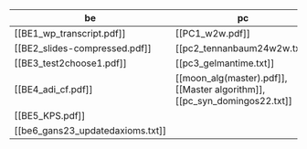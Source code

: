 
| be                               | pc                                                                        |
| -------------------------------- | ------------------------------------------------------------------------- |
| [[BE1_wp_transcript.pdf]]        | [[PC1_w2w.pdf]]                                                           |
| [[BE2_slides-compressed.pdf]]    | [[pc2_tennanbaum24w2w.txt]]                                               |
| [[BE3_test2choose1.pdf]]         | [[pc3_gelmantime.txt]]                                                    |
| [[BE4_adi_cf.pdf]]               | [[moon_alg(master).pdf]], [[Master algorithm]], [[pc_syn_domingos22.txt]] |
| [[BE5_KPS.pdf]]<br>              |                                                                           |
| [[be6_gans23_updatedaxioms.txt]] |                                                                           |
